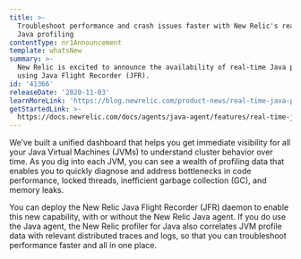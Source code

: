 ```yaml
---
title: >-
  Troubleshoot performance and crash issues faster with New Relic's real-time
  Java profiling
contentType: nr1Announcement
template: whatsNew
summary: >-
  New Relic is excited to announce the availability of real-time Java profiling
  using Java Flight Recorder (JFR). 
id: '41366'
releaseDate: '2020-11-03'
learnMoreLink: 'https://blog.newrelic.com/product-news/real-time-java-profiling/'
getStartedLink: >-
  https://docs.newrelic.com/docs/agents/java-agent/features/real-time-java-profiling-using-jfr-metrics
---
```


We’ve built a unified dashboard that helps you get immediate visibility for all your Java Virtual Machines (JVMs) to understand cluster behavior over time. As you dig into each JVM, you can see a wealth of profiling data that enables you to quickly diagnose and address bottlenecks in code performance, locked threads, inefficient garbage collection (GC), and memory leaks.

You can deploy the New Relic Java Flight Recorder (JFR) daemon to enable this new capability, with or without the New Relic Java agent. If you do use the Java agent, the New Relic profiler for Java also correlates JVM profile data with relevant distributed traces and logs, so that you can troubleshoot performance faster and all in one place.
